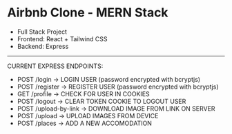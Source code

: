 # Airbnb Clone - MERN Stack

- Full Stack Project
- Frontend: React + Tailwind CSS
- Backend: Express

---------------

CURRENT EXPRESS ENDPOINTS:
- POST /login  ->  LOGIN USER  (password encrypted with bcryptjs)
- POST /register  ->  REGISTER USER (password encrypted with bcryptjs)
- GET /profile  ->  CHECK FOR USER IN COOKIES
- POST /logout  ->  CLEAR TOKEN COOKIE TO LOGOUT USER
- POST /upload-by-link  ->  DOWNLOAD IMAGE FROM LINK ON SERVER
- POST /upload  ->  UPLOAD IMAGES FROM DEVICE
- POST /places  ->  ADD A NEW ACCOMODATION
